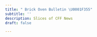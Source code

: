 ```yaml
---
title: " Brick Oven Bulletin \U0001F355"
subtitle: ''
description: Slices of CFF News
draft: false

---
```

